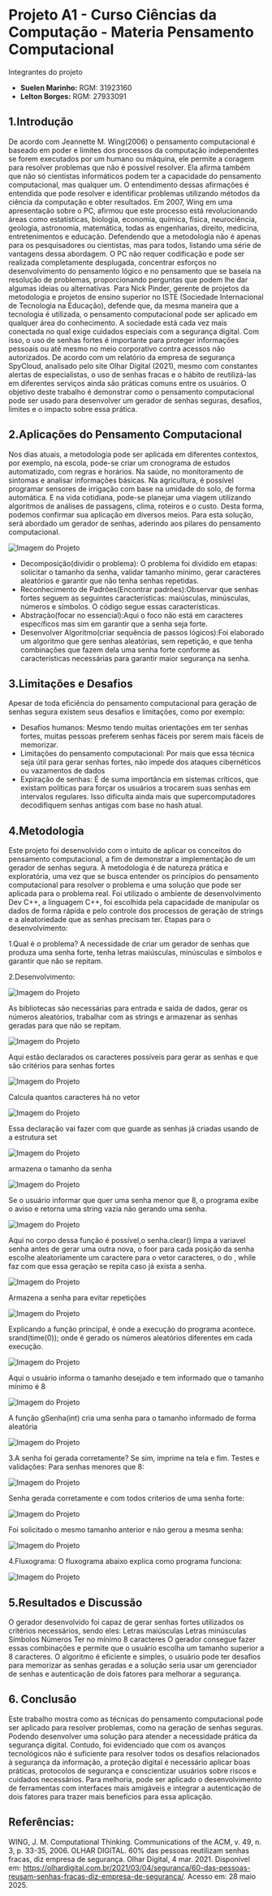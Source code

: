 # Projeto A1 - Curso Ciências da Computação - Materia Pensamento Computacional
Integrantes do projeto
- **Suelen Marinho:** RGM: 31923160
- **Lelton Borges:** RGM: 27933091

## 1.Introdução

De acordo com Jeannette M. Wing(2006) o pensamento computacional é baseado em poder e limites dos processos da computação independentes se forem executados por um humano ou máquina, ele permite a coragem para resolver problemas que não é possível resolver. Ela afirma também que não só cientistas informáticos podem ter a capacidade do pensamento computacional, mas qualquer um. O entendimento dessas afirmações é entendida que pode resolver e identificar problemas utilizando métodos da ciência da computação e obter resultados. 
Em 2007, Wing em uma apresentação sobre o PC, afirmou que este processo está revolucionando áreas como estatísticas, biologia, economia, química, física, neurociência, geologia, astronomia, matemática, todas as engenharias, direito, medicina, entretenimentos e educação. Defendendo que a metodologia não é apenas para os pesquisadores ou cientistas, mas para todos, listando uma série de vantagens dessa abordagem.
O PC não requer codificação e pode ser realizada completamente desplugada, concentrar esforços no desenvolvimento do pensamento lógico e no pensamento que se baseia na resolução de problemas, proporcionando perguntas que podem lhe dar algumas ideias ou alternativas. Para Nick Pinder, gerente de projetos da metodologia e projetos de ensino superior no ISTE (Sociedade Internacional de Tecnologia na Educação), defende que, da mesma maneira que a tecnologia é utilizada, o pensamento computacional pode ser aplicado em qualquer área do conhecimento.
A sociedade está cada vez mais conectada no qual exige cuidados especiais com a segurança digital. Com isso, o uso de senhas fortes é importante para proteger informações pessoais ou até mesmo no meio corporativo contra acessos não autorizados. De acordo com um relatório da empresa de segurança SpyCloud, analisado pelo site Olhar Digital (2021), mesmo com constantes alertas de especialistas, o uso de senhas fracas e o hábito de reutilizá-las em diferentes serviços ainda são práticas comuns entre os usuários.
O objetivo deste trabalho é demonstrar como o pensamento computacional pode ser usado para desenvolver um gerador de senhas seguras, desafios, limites e o impacto sobre essa prática.

## 2.Aplicações do Pensamento Computacional
Nos dias atuais, a metodologia pode ser aplicada em diferentes contextos, por exemplo, na escola, pode-se criar um cronograma de estudos automatizado, com regras e horários. Na saúde, no monitoramento de sintomas e analisar informações básicas. Na agricultura, é possível programar sensores de irrigação com base na umidade do solo, de forma automática. E na vida cotidiana, pode-se planejar uma viagem utilizando algoritmos de análises de passagens, clima, roteiros e o custo.
Desta forma, podemos confirmar sua aplicação em diversos meios. Para esta solução, será abordado um gerador de senhas, aderindo aos pilares do pensamento computacional.

![Imagem do Projeto](./imagens/imagem1.png)

- Decomposição(dividir o problema): O problema foi dividido em etapas: solicitar o tamanho da senha, validar tamanho mínimo, gerar caracteres aleatórios e garantir que não tenha senhas repetidas.
- Reconhecimento de Padrões(Encontrar padrões):Observar que senhas fortes seguem as seguintes características: maiúsculas, minúsculas, números e símbolos. O código segue essas características.
- Abstração(focar no essencial):Aqui o foco não está em caracteres específicos mas sim em garantir que a senha seja forte.
- Desenvolver Algoritmo(criar sequência de passos lógicos):Foi elaborado um algoritmo que gere senhas aleatórias, sem repetição, e que tenha combinações que fazem dela uma senha forte conforme as características necessárias para garantir maior segurança na senha.

## 3.Limitações e Desafios
Apesar de toda eficiência do pensamento computacional para geração de senhas segura existem seus desafios e limitações, como por exemplo: 
- Desafios humanos: Mesmo tendo muitas orientações em ter senhas fortes, muitas pessoas preferem senhas fáceis por serem mais fáceis de memorizar.
- Limitações do pensamento computacional: Por mais que essa técnica seja útil para gerar senhas fortes, não impede dos ataques cibernéticos ou vazamentos de dados
- Expiração de senhas: É de suma importância em sistemas críticos, que existam políticas para forçar os usuários a trocarem suas senhas em intervalos regulares. Isso dificulta ainda mais que supercomputadores decodifiquem senhas antigas com base no hash atual.

## 4.Metodologia

Este projeto foi desenvolvido com o intuito de aplicar os conceitos do pensamento computacional, a fim de demonstrar a implementação de um gerador de senhas segura. A metodologia é de natureza prática e exploratória, uma vez que se busca entender os princípios do pensamento computacional para resolver o problema e uma solução que pode ser aplicada para o problema real. Foi utilizado o ambiente de desenvolvimento Dev C++, a linguagem C++, foi escolhida pela capacidade de manipular os dados de forma rápida e pelo controle dos processos de geração de strings e a aleatoriedade que as senhas precisam ter.
Etapas para o desenvolvimento:

1.Qual é o problema?
A necessidade de criar um gerador de senhas que produza uma senha forte, tenha letras maiúsculas, minúsculas e símbolos e garantir que não se repitam. 

2.Desenvolvimento:

![Imagem do Projeto](./imagens/imagem2.png)

As bibliotecas são necessárias para entrada e saída de dados, gerar os números aleatórios, trabalhar com as strings e armazenar as senhas geradas para que não se repitam.

![Imagem do Projeto](./imagens/imagem3.png)

Aqui estão declarados os caracteres possíveis para gerar as senhas e que são critérios para senhas fortes

![Imagem do Projeto](./imagens/imagem4.png)

Calcula quantos caracteres há no vetor

![Imagem do Projeto](./imagens/imagem5.png)

Essa declaração vai fazer com que guarde as senhas já criadas usando de a estrutura set

![Imagem do Projeto](./imagens/imagem111.png)

armazena o tamanho da senha

![Imagem do Projeto](./imagens/imagem6.png)

Se o usuário informar que quer uma senha menor que 8, o programa exibe o aviso e retorna uma string vazia não gerando uma senha.

![Imagem do Projeto](./imagens/imagem7.png)

Aqui no corpo dessa função é possível,o senha.clear() limpa a variavel senha antes de gerar uma outra nova, o foor para cada posição da senha escolhe aleatoriamente um caractere para o vetor caracteres, o do , while faz com que essa geração se repita caso já exista a senha.

![Imagem do Projeto](./imagens/imagem8.png)

Armazena a senha para evitar repetições

![Imagem do Projeto](./imagens/imagem9.png)

Explicando a função principal, é onde a execução do programa acontece. 
srand(time(0)); onde é gerado os números aleatórios diferentes em cada execução.

![Imagem do Projeto](./imagens/imagem10.png)

Aqui o usuário informa o tamanho desejado e tem informado que o tamanho mínimo é 8

![Imagem do Projeto](./imagens/imagem11.png)

A função gSenha(int) cria uma senha para o tamanho informado de forma aleatória

![Imagem do Projeto](./imagens/imagem12.png)

3.A senha foi gerada corretamente? Se sim, imprime na tela e fim.
Testes e validações: 
Para senhas menores que 8:

![Imagem do Projeto](./imagens/imagem13.png)

Senha gerada corretamente e com todos criterios de uma senha forte: 

![Imagem do Projeto](./imagens/imagem14.png)

Foi solicitado o mesmo tamanho anterior e não gerou a mesma senha:

![Imagem do Projeto](./imagens/imagem15.png)

4.Fluxograma:
O fluxograma abaixo explica como programa funciona: 

![Imagem do Projeto](./imagens/imagem16.png)

## 5.Resultados e Discussão
O gerador desenvolvido foi capaz de gerar senhas fortes utilizados os critérios necessários, sendo eles:
Letras maiúsculas
Letras minúsculas
Símbolos
Números
Ter no mínimo 8 caracteres 
O gerador consegue fazer essas combinações e permite que o usuário escolha um tamanho superior a 8 caracteres. 
O algoritmo é eficiente e simples, o usuário pode ter desafios para memorizar as senhas geradas e a solução seria usar um gerenciador de senhas e autenticação de dois fatores para melhorar a segurança.

## 6. Conclusão
Este trabalho mostra como as técnicas do pensamento computacional pode
ser aplicado para resolver problemas, como na geração de senhas seguras. Podendo desenvolver uma solução para atender a necessidade prática da segurança digital.
Contudo, foi evidenciado que com os avanços tecnológicos não é suficiente para resolver todos os desafios relacionados à segurança da informação, a proteção digital é necessário aplicar boas práticas, protocolos de segurança e conscientizar usuários sobre riscos e cuidados necessários. 
Para melhoria, pode ser aplicado o desenvolvimento de ferramentas com interfaces mais amigáveis e integrar a autenticação de dois fatores para trazer mais benefícios para essa aplicação.

## Referências:
WING, J. M. Computational Thinking. Communications of the ACM, v. 49, n. 3, p. 33-35, 2006.
OLHAR DIGITAL. 60% das pessoas reutilizam senhas fracas, diz empresa de segurança. Olhar Digital, 4 mar. 2021. Disponível em: https://olhardigital.com.br/2021/03/04/seguranca/60-das-pessoas-reusam-senhas-fracas-diz-empresa-de-seguranca/. Acesso em: 28 maio 2025.

